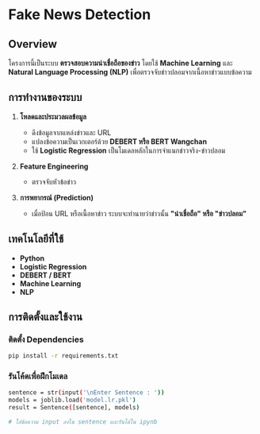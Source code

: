 # Fake News Detection

## Overview
โครงการนี้เป็นระบบ **ตรวจสอบความน่าเชื่อถือของข่าว** โดยใช้ **Machine Learning** และ **Natural Language Processing (NLP)** เพื่อตรวจจับข่าวปลอมจากเนื้อหาข่าวแบบข้อความ

## การทำงานของระบบ
1. **โหลดและประมวลผลข้อมูล**
   - ดึงข้อมูลจากแหล่งข่าวและ URL
   - แปลงข้อความเป็นเวกเตอร์ด้วย **DEBERT หรือ BERT Wangchan**
   - ใช้ **Logistic Regression** เป็นโมเดลหลักในการจำแนกข่าวจริง-ข่าวปลอม

2. **Feature Engineering**
   - ตรวจจับหัวข้อข่าว
     
3. **การพยากรณ์ (Prediction)**
   - เมื่อป้อน URL หรือเนื้อหาข่าว ระบบจะทำนายว่าข่าวนั้น **"น่าเชื่อถือ" หรือ "ข่าวปลอม"**

## เทคโนโลยีที่ใช้
- **Python**
- **Logistic Regression**
- **DEBERT / BERT**
- **Machine Learning**
- **NLP**

## การติดตั้งและใช้งาน
### ติดตั้ง Dependencies
```bash
pip install -r requirements.txt
```

### รันโค้ดเพื่อฝึกโมเดล
```bash
sentence = str(input('\nEnter Sentence : '))
models = joblib.load('model.lr.pkl')
result = Sentence([sentence], models)

# ใส่ข้อความ input ลงใน sentence และรันได้ใน ipynb
```
